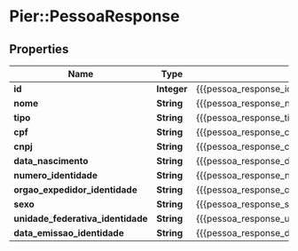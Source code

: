 # Pier::PessoaResponse

## Properties
Name | Type | Description | Notes
------------ | ------------- | ------------- | -------------
**id** | **Integer** | {{{pessoa_response_id_value}}} | 
**nome** | **String** | {{{pessoa_response_nome_value}}} | 
**tipo** | **String** | {{{pessoa_response_tipo_value}}} | 
**cpf** | **String** | {{{pessoa_response_cpf_value}}} | [optional] 
**cnpj** | **String** | {{{pessoa_response_cnpj_value}}} | [optional] 
**data_nascimento** | **String** | {{{pessoa_response_data_nascimento_value}}} | [optional] 
**numero_identidade** | **String** | {{{pessoa_response_numero_identidade_value}}} | [optional] 
**orgao_expedidor_identidade** | **String** | {{{pessoa_response_orgao_expedidor_identidade_value}}} | [optional] 
**sexo** | **String** | {{{pessoa_response_sexo_value}}} | [optional] 
**unidade_federativa_identidade** | **String** | {{{pessoa_response_unidade_federativa_identidade_value}}} | [optional] 
**data_emissao_identidade** | **String** | {{{pessoa_response_data_emissao_identidade_value}}} | [optional] 




